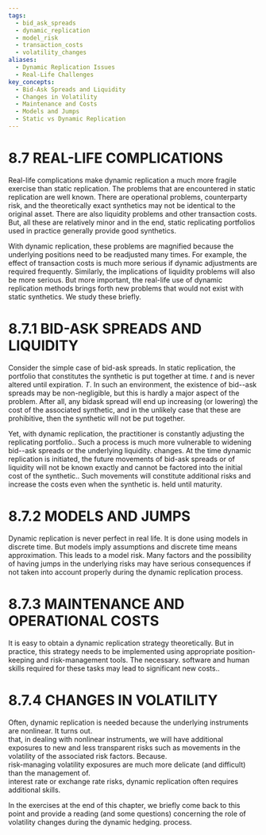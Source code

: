```yaml
---
tags:
  - bid_ask_spreads
  - dynamic_replication
  - model_risk
  - transaction_costs
  - volatility_changes
aliases:
  - Dynamic Replication Issues
  - Real-Life Challenges
key_concepts:
  - Bid-Ask Spreads and Liquidity
  - Changes in Volatility
  - Maintenance and Costs
  - Models and Jumps
  - Static vs Dynamic Replication
---
```


# 8.7 REAL-LIFE COMPLICATIONS  

Real-life complications make dynamic replication a much more fragile exercise than static replication. The problems that are encountered in static replication are well known. There are operational problems, counterparty risk, and the theoretically exact synthetics may not be identical to the original asset. There are also liquidity problems and other transaction costs. But, all these are relatively minor and in the end, static replicating portfolios used in practice generally provide good synthetics.  

With dynamic replication, these problems are magnified because the underlying positions need to be readjusted many times. For example, the effect of transaction costs is much more serious if dynamic adjustments are required frequently. Similarly, the implications of liquidity problems will also be more serious. But more important, the real-life use of dynamic replication methods brings forth new problems that would not exist with static synthetics. We study these briefly.  

# 8.7.1 BID-ASK SPREADS AND LIQUIDITY  

Consider the simple case of bid-ask spreads. In static replication, the portfolio that constitutes the synthetic is put together at time. $t$ and is never altered until expiration. $T.$ In such an environment, the existence of bid--ask spreads may be non-negligible, but this is hardly a major aspect of the problem. After all, any bidask spread will end up increasing (or lowering) the cost of the associated synthetic, and in the unlikely case that these are prohibitive, then the synthetic will not be put together.  

Yet, with dynamic replication, the practitioner is constantly adjusting the replicating portfolio.. Such a process is much more vulnerable to widening bid--ask spreads or the underlying liquidity. changes. At the time dynamic replication is initiated, the future movements of bid-ask spreads or of liquidity will not be known exactly and cannot be factored into the initial cost of the synthetic.. Such movements will constitute additional risks and increase the costs even when the synthetic is. held until maturity.  

# 8.7.2 MODELS AND JUMPS  

Dynamic replication is never perfect in real life. It is done using models in discrete time. But models imply assumptions and discrete time means approximation. This leads to a model risk. Many factors and the possibility of having jumps in the underlying risks may have serious consequences if not taken into account properly during the dynamic replication process.  

# 8.7.3 MAINTENANCE AND OPERATIONAL COSTS  

It is easy to obtain a dynamic replication strategy theoretically. But in practice, this strategy needs to be implemented using appropriate position-keeping and risk-management tools. The necessary. software and human skills required for these tasks may lead to significant new costs..  

# 8.7.4 CHANGES IN VOLATILITY  

Often, dynamic replication is needed because the underlying instruments are nonlinear. It turns out.   
that, in dealing with nonlinear instruments, we will have additional exposures to new and less transparent risks such as movements in the volatility of the associated risk factors. Because.   
risk-managing volatility exposures are much more delicate (and difficult) than the management of.   
interest rate or exchange rate risks, dynamic replication often requires additional skills.  

In the exercises at the end of this chapter, we briefly come back to this point and provide a reading (and some questions) concerning the role of volatility changes during the dynamic hedging. process.  
